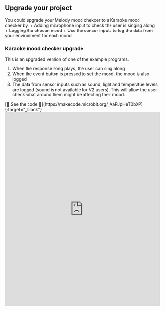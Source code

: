 ## Upgrade your project

<div style="display: flex; flex-wrap: wrap">
<div style="flex-basis: 200px; flex-grow: 1; margin-right: 15px;">
You could upgrade your Melody mood chekcer to a Karaoke mood checker by:
+ Adding microphone input to check the user is singing along
+ Logging the chosen mood
+ Use the sensor inputs to log the data from your environment for each mood
</div>
</div>

<div style="display: flex; flex-wrap: wrap">
<div style="flex-basis: 200px; flex-grow: 1">  

### Karaoke mood checker upgrade

This is an upgraded version of one of the example programs.

1. When the response song plays, the user can sing along
2. When the event button is pressed to set the mood, the mood is also logged
3. The data from sensor inputs such as sound, light and temperatue levels are logged (sound is not available for V2 users). This will allow the user check what around them might be affecting their mood.

</div>
<div>
[👀 See the code 👀](https://makecode.microbit.org/_AaPJpHeT0bXP){:target="_blank"}
<div style="position:relative;height:0;padding-bottom:125%;overflow:hidden;"><iframe style="position:absolute;top:0;left:0;width:100%;height:100%;" src="https://makecode.microbit.org/---run?id=_AaPJpHeT0bXP" allowfullscreen="allowfullscreen" sandbox="allow-popups allow-forms allow-scripts allow-same-origin" frameborder="0"></iframe></div>

</div>

